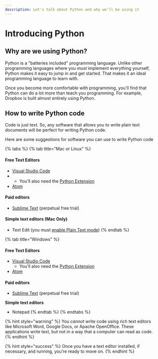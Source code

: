```yaml
---
description: Let's talk about Python and why we'll be using it
---
```


# Introducing Python

## Why are we using Python?

Python is a "batteries included" programming language. Unlike other programming languages where you _must_ implement everything yourself, Python makes it easy to jump in and get started. That makes it an ideal programming language to learn with.

Once you become more comfortable with programming, you'll find that Python can do a lot more than teach you programming. For example, Dropbox is built almost entirely using Python.

## How to write Python code

Code is just text. So, any software that allows you to write plain text documents will be perfect for writing Python code.

Here are some suggestions for software you can use to write Python code

{% tabs %}
{% tab title="Mac or Linux" %}
#### Free Text Editors

* [Visual Studio Code](https://code.visualstudio.com/download)
* * You'll also need the [Python Extension](https://marketplace.visualstudio.com/items?itemName=ms-python.python)
* [Atom](https://atom.io/)

#### Paid editors

* [Sublime Text](https://www.sublimetext.com/3) \(perpetual free trial\)

#### Simple text editors \(Mac Only\)

* Text Edit \(you must [enable Plain Text mode](https://www.tekrevue.com/tip/textedit-plain-text-mode/)\)
{% endtab %}

{% tab title="Windows" %}
#### Free Text Editors

* [Visual Studio Code](https://code.visualstudio.com/download)
  * You'll also need the [Python Extension](https://marketplace.visualstudio.com/items?itemName=ms-python.python)
* [Atom](https://atom.io/)

#### Paid editors

* [Sublime Text](https://www.sublimetext.com/3) \(perpetual free trial\)

**Simple text editors**

* Notepad
{% endtab %}
{% endtabs %}

{% hint style="warning" %}
You _cannot_ write code using rich text editors like Microsoft Word, Google Docs, or Apache OpenOffice. These applications write text, but not in a way that a computer can read as code.
{% endhint %}

{% hint style="success" %}
Once you have a text editor installed, if necessary, and running, you're ready to move on.
{% endhint %}

